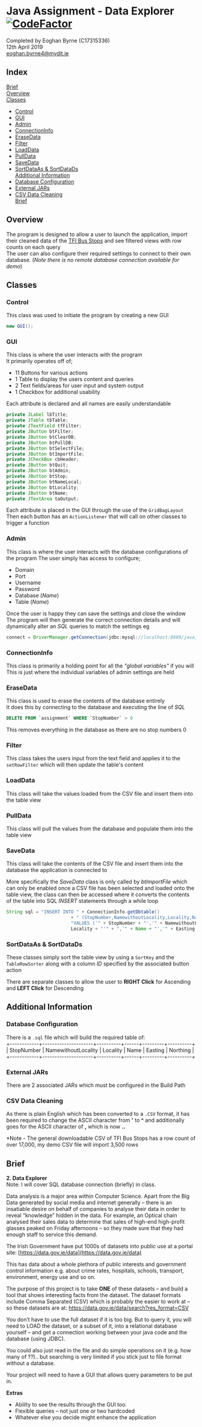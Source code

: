 # Java Assignment - Data Explorer [![CodeFactor](https://www.codefactor.io/repository/github/c17315336/java-assignment/badge)](https://www.codefactor.io/repository/github/c17315336/java-assignment)

Completed by Eoghan Byrne (C17315336)  
12th April 2019  
[eoghan.byrne4@mydit.ie](mailto:eoghan.byrne4@mydit.ie)

## Index
[Brief](#brief)  
[Overview](#overview)  
[Classes](#classes)  
- [Control](#control)  
- [GUI](#gui)  
- [Admin](#admin)  
- [ConnectionInfo](#connectioninfo)  
- [EraseData](#erasedata)  
- [Filter](#filter)  
- [LoadData](#loaddata)  
- [PullData](#pulldata)  
- [SaveData](#savedata)  
- [SortDataAs & SortDataDs](#sortdataas-&-sortdatads)  
[Additional Information](#additional-information)  
- [Database Configuration](#database-configuration)  
- [External JARs](#external-jars)  
- [CSV Data Cleaning](#csv-data-cleaning)  
[Brief](#brief)


## Overview
The program is designed to allow a user to launch the application, import their cleaned data of the [TFI Bus Stops](https://data.gov.ie/dataset/b61d8abf-efd1-4476-a29b-afc8c2edd6ba/resource/6db74b2d-c7d3-4faf-a922-851c042715ba) and see filtered views with row counts on each query  
The user can also configure their required settings to connect to their own database. (_Note there is no remote database connection available for demo_)

## Classes
### Control
This class was used to initiate the program by creating a new GUI
```java
new GUI();
```

### GUI
This class is where the user interacts with the program  
It primarily operates off of;
- 11 Buttons for various actions
- 1 Table to display the users content and queries
- 2 Text fields/areas for user input and system output
- 1 Checkbox for additional usability  

Each attribute is declared and all names are easily understandable
```java
private JLabel lbTitle;
private JTable tbTable;
private JTextField tfFilter;
private JButton btFilter;
private JButton btClearDB;
private JButton btPullDB;
private JButton btSelectFile;
private JButton btImportFile;
private JCheckBox cbHeader;
private JButton btQuit;
private JButton btAdmin;
private JButton btStop;
private JButton btNameLocal;
private JButton btLocality;
private JButton btName;
private JTextArea taOutput;
```
Each attribute is placed in the GUI through the use of the `GridBagLayout`  
Then each button has an `ActionListener` that will call on other classes to trigger a function


### Admin
This class is where the user interacts with the database configurations of the program
The user simply has access to configure;  
- Domain
- Port
- Username
- Password
- Database (_Name_)
- Table (_Name_)  

Once the user is happy they can save the settings and close the window  
The program will then generate the correct connection details and will dynamically alter an _SQL_ queries to match the settings eg
```java
connect = DriverManager.getConnection(jdbc:mysql://localhost:8889/java, Eoghan, letmein);
```  

### ConnectionInfo
This class is primarily a holding point for all the _"global variables"_ if you will  
This is just where the individual variables of admin settings are held

### EraseData
This class is used to erase the contents of the database entirely  
It does this by connecting to the database and executing the line of _SQL_  
``` SQL
DELETE FROM `assignment` WHERE `StopNumber` > 0
```  
This removes everything in the database as there are no stop numbers 0

### Filter
This class takes the users input from the text field and applies it to the `setRowFilter` which will then update the table's content

### LoadData
This class will take the values loaded from the CSV file and insert them into the table view  

### PullData
This class will pull the values from the database and populate them into the table view

### SaveData
This class will take the contents of the CSV file and insert them into the database the application is connected to  

More specifically the _SaveData_ class is only called by _btImportFile_ which can only be enabled once a CSV file has been selected and loaded onto the table view, the class can then be accessed where it converts the contents of the table into SQL _INSERT_ statements through a while loop

```java
String sql = "INSERT INTO " + ConnectionInfo.getDbtable()
						+ " (StopNumber,NamewithoutLocality,Locality,Name,Easting,Northing) " +
						"VALUES ('" + StopNumber + "','" + NamewithoutLocality + "','" +
						Locality + "'" + ",'" + Name + "','" + Easting + "','" + Northing + "') ";
```

### SortDataAs & SortDataDs
These classes simply sort the table view by using a `SortKey` and the `TableRowSorter` along with a column _ID_ specified by the associated button action  

There are separate classes to allow the user to **RIGHT Click** for Ascending and **LEFT Click** for Descending

## Additional Information
### Database Configuration
There is a `.sql` file which will build the required table of:  
+------------+---------------------+----------+------+---------+----------+  
| StopNumber | NamewithoutLocality | Locality | Name | Easting | Northing |  
+------------+---------------------+----------+------+---------+----------+  

### External JARs
There are 2 associated JARs which must be configured in the Build Path

### CSV Data Cleaning
As there is plain English which has been converted to a `.CSV` format, it has been required to change the ASCII character from **'** to **^** and additionally goes for the ASCII character of **,** which is now **..**  

*Note - The general downloadable CSV of TFI Bus Stops has a row count of over 17,000, my demo CSV file will import 3,500 rows

## Brief
**2. Data Explorer**  
Note: I will cover SQL database connection (briefly) in class.  

Data analysis is a major area within Computer Science. Apart from the Big Data generated by social
media and internet generally – there is an insatiable desire on behalf of companies to analyse their
data in order to reveal “knowledge” hidden in the data. For example, an Optical chain analysed
their sales data to determine that sales of high-end high-profit glasses peaked on Friday afternoons –
so they made sure that they had enough staff to service this demand.  

The Irish Government have put 1000s of datasets into public use at a portal site:
[https://data.gov.ie/data](https://data.gov.ie/data)

This has data about a whole plethora of public interests and government control information e.g.
about crime rates, hospitals, schools, transport, environment, energy use and so on.

The purpose of this project is to take **ONE** of these datasets – and build a tool that shows interesting
facts from the dataset. The dataset formats include Comma Separated (CSV) which is probably the
easier to work at – so these datasets are at: https://data.gov.ie/data/search?res_format=CSV

You don’t have to use the full dataset if it is too big. But to query it, you will need to LOAD the
dataset, or a subset of it, into a relational database yourself – and get a connection working between
your java code and the database (using JDBC).

You could also just read in the file and do simple operations on it (e.g. how many of ??).. but
searching is very limited if you stick just to file format without a database.

Your project will need to have a GUI that allows query parameters to be put in.

**Extras**
- Ability to see the results through the GUI too.
- Flexible queries – not just one or two hardcoded
- Whatever else you decide might enhance the application
